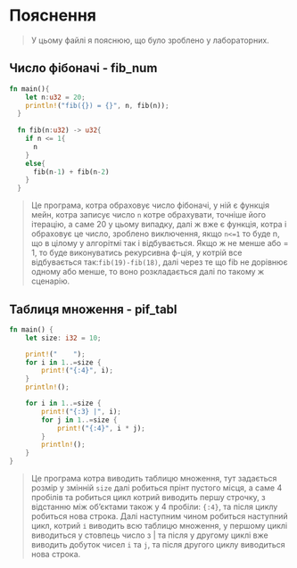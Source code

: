 # Пояснення
> У цьому файлі я пояснюю, що було зроблено у лабораторних.

## Число фібоначі - fib_num
```rust
fn main(){
    let n:u32 = 20;
    println!("fib({}) = {}", n, fib(n));
  }
  
  fn fib(n:u32) -> u32{
    if n <= 1{
      n
    }
    else{
      fib(n-1) + fib(n-2)
    }
  }
```

> Це програма, котра обраховує число фібоначі, у ній є функція мейн, котра записує число `n` котре обрахувати, точніше його ітерацію, а саме 20 у цьому випадку, далі ж вже є функція, котра і обраховує це число, зроблено виключення, якщо `n<=1` то буде n, що в цілому у алгорітмі так і відбувається. Якщо ж не менше або = 1, то буде виконуватись рекурсивна ф-ція, у котрій все відбувається так:`fib(19)-fib(18)`, далі через те що fib не дорівнює одному або менше, то воно розкладається далі по такому ж сценарію.


## Таблиця множення - pif_tabl
```rust
fn main() {
    let size: i32 = 10;  

    print!("    ");  
    for i in 1..=size {
        print!("{:4}", i); 
    }
    println!(); 

    for i in 1..=size {
        print!("{:3} |", i); 
        for j in 1..=size {
            print!("{:4}", i * j);  
        }
        println!(); 
    }
}
```

> Це програма котра виводить таблицю множення, тут задається розмір у змінній `size` далі робиться прінт пустого місця, а саме 4 пробілів та робиться цикл котрий виводить першу строчку, з відстанню між обʼєктами також у 4 пробіли: `{:4}`, та після циклу робиться нова строка. Далі наступним чином робиться наступний цикл, котрий `і` виводить всю таблицю множення, у першому циклі виводиться у стовпець число з | та після у другому циклі вже виводить добуток чисел `i` та `j`, та після другого циклу виводиться нова строка.